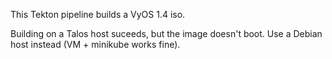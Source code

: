 This Tekton pipeline builds a VyOS 1.4 iso.

Building on a Talos host suceeds, but the image doesn't boot.
Use a Debian host instead (VM + minikube works fine).
